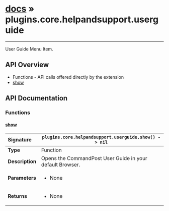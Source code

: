 # [docs](index.md) » plugins.core.helpandsupport.userguide
---

User Guide Menu Item.

## API Overview
* Functions - API calls offered directly by the extension
 * [show](#show)

## API Documentation

### Functions

#### [show](#show)
| <span style="float: left;">**Signature**</span> | <span style="float: left;">`plugins.core.helpandsupport.userguide.show() -> nil` </span>                                                          |
| -----------------------------------------------------|---------------------------------------------------------------------------------------------------------|
| **Type**                                             | Function |
| **Description**                                      | Opens the CommandPost User Guide in your default Browser. |
| **Parameters**                                       | <ul><li>None</li></ul> |
| **Returns**                                          | <ul><li>None</li></ul> |

